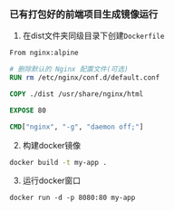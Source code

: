 ### 已有打包好的前端项目生成镜像运行
1. 在dist文件夹同级目录下创建`Dockerfile`
  ```Dockerfile
  From nginx:alpine
  
  # 删除默认的 Nginx 配置文件(可选)
  RUN rm /etc/nginx/conf.d/default.conf

  COPY ./dist /usr/share/nginx/html

  EXPOSE 80

  CMD["nginx", "-g", "daemon off;"]
  ```
2. 构建docker镜像
  ```bash
  docker build -t my-app .
  ```
3. 运行docker窗口
  ```
  docker run -d -p 8080:80 my-app
  ```

